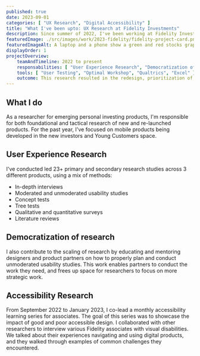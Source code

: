 ```yaml
---
published: true
date: 2023-09-01
categories: [ "UX Research", "Digital Accessibility" ]
title: "What I've been upto: UX Research at Fidelity Investments"
description: Since summer of 2022, I've been working at Fidelity Investments as UX Researcher for emerging personal investing products.
featuredImage: ./src/images/work/2023-fidelity/fidelity-project-card.png
featuredImageAlt: A laptop and a phone show a green and red stocks graph.
displayOrder: 1
projectOverview:
    teamAndTimeline: 2022 to present
    responsabilities: [ "User Experience Research", "Democratization of Research", "Accessibility Research" ]
    tools: [ "User Testing", "Optimal Workshop", "Qualtrics", "Excel" ]
    outcome: This research resulted in the redesign, prioritization of features, and contributed to the successful launch of a new app.
---
```

## What I do
As a researcher for emerging personal investing products, I'm responsible for both foundational and tactical research of new and re-launched products. For the past year, I've focused on mobile products being developed in the new investors and Young Customers space. 

<h2 id="user-experience-research">User Experience Research</h2>

I've conducted led 23+ primary and secondary research studies across 3 different products, using a mix of methods:
- In-depth interviews
- Moderated and unmoderated usability studies
- Concept tests
- Tree tests
- Qualitative and quantitative surveys
- Literature reviews


<h2 id="democratization-of-research">Democratization of research</h2>

I also contribute to the scaling of research by educating and mentoring designers and product partners on how to properly plan and conduct unmoderated usability studies. This work enables partners to conduct the work they need, and frees up space for researchers to focus on more strategic work.


<h2 id="accessibility-research">Accessibility Research</h2>

From September 2022 to  January 2023, I co-lead a monthly accessibility learning series for associates. The goal of this series was to showcase the impact of good and poor accessible design. I collaborated with other researchers to interview various Fidelity associates with visual disabilities. We talked about their experiences navigating and using digital products, and they walked through examples of common challenges they encountered. 